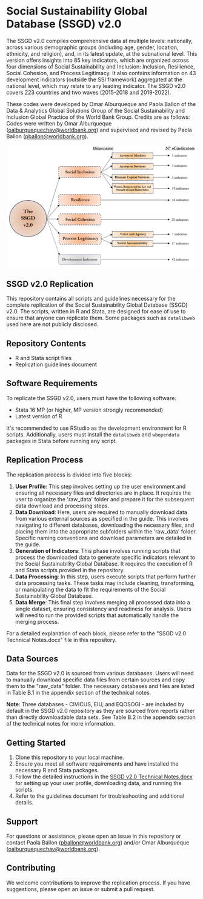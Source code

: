 # Social Sustainability Global Database (SSGD) v2.0
The SSGD v2.0 compiles comprehensive data at multiple levels: nationally, across various demographic groups (including age, gender, location, ethnicity, and religion), and, in its latest update, at the subnational level. This version offers insights into 85 key indicators, which are organized across four dimensions of Social Sustainability and Inclusion: Inclusion, Resilience, Social Cohesion, and Process Legitimacy. It also contains information on 43  development indicators (outside the SSI framework) aggregated at the national level, which may relate to any leading indicator. The SSGD v2.0 covers 223 countries and two waves (2015-2018 and 2019-2022).

These codes were developed by Omar Alburqueque and Paola Ballon of the Data & Analytics Global Solutions Group of the Social Sustainability and Inclusion Global Practice of the World Bank Group. Credits are as follows: Codes were written by Omar Alburqueque (oalburquequechav@worldbank.org) and supervised and revised by Paola Ballon (pballon@worldbank.org).

![SSGD v2.0 Indicators](https://github.com/Paola-Ballon/Social-Sustainability-Global-Database-v2.0/blob/main/documentation/Picture1.png?raw=true)

## SSGD v2.0 Replication

This repository contains all scripts and guidelines necessary for the complete replication of the Social Sustainability Global Database (SSGD) v2.0. The scripts, written in R and Stata, are designed for ease of use to ensure that anyone can replicate them. Some packages such as `datalibweb` used here are not publicly disclosed.

## Repository Contents

- R and Stata script files
- Replication guidelines document

## Software Requirements

To replicate the SSGD v2.0, users must have the following software:

- Stata 16 MP (or higher, MP version strongly recommended)
- Latest version of R

It's recommended to use RStudio as the development environment for R scripts. Additionally, users must install the `datalibweb` and `wbopendata` packages in Stata before running any script.

## Replication Process

The replication process is divided into five blocks:

1. **User Profile**: This step involves setting up the user environment and ensuring all necessary files and directories are in place. It requires the user to organize the 'raw_data' folder and prepare it for the subsequent data download and processing steps.
2. **Data Download**: Here, users are required to manually download data from various external sources as specified in the guide. This involves navigating to different databases, downloading the necessary files, and placing them into the appropriate subfolders within the 'raw_data' folder. Specific naming conventions and download parameters are detailed in the guide.
3. **Generation of Indicators**: This phase involves running scripts that process the downloaded data to generate specific indicators relevant to the Social Sustainability Global Database. It requires the execution of R and Stata scripts provided in the repository.
4. **Data Processing**: In this step, users execute scripts that perform further data processing tasks. These tasks may include cleaning, transforming, or manipulating the data to fit the requirements of the Social Sustainability Global Database.
5. **Data Merge**: This final step involves merging all processed data into a single dataset, ensuring consistency and readiness for analysis. Users will need to run the provided scripts that automatically handle the merging process.

For a detailed explanation of each block, please refer to the "SSGD v2.0 Technical Notes.docx" file in this repository.

## Data Sources

Data for the SSGD v2.0 is sourced from various databases. Users will need to manually download specific data files from certain sources and copy them to the "raw_data" folder. The necessary databases and files are listed in Table B.1 in the appendix section of the technical notes.

**Note**: Three databases - CIVICUS, EIU, and EQOSOGI - are included by default in the SSGD v2.0 repository as they are sourced from reports rather than directly downloadable data sets. See Table B.2 in the appendix section of the technical notes for more information.

## Getting Started

1. Clone this repository to your local machine.
2. Ensure you meet all software requirements and have installed the necessary R and Stata packages.
3. Follow the detailed instructions in the [SSGD v2.0 Technical Notes.docx](https://github.com/Paola-Ballon/Social-Sustainability-Global-Database-v2.0/blob/main/documentation/SSGD%20v2.0%20Technical%20Notes.docx) for setting up your user profile, downloading data, and running the scripts.
4. Refer to the guidelines document for troubleshooting and additional details.

## Support

For questions or assistance, please open an issue in this repository or contact Paola Ballon (pballon@worldbank.org) and/or Omar Alburqueque (oalburquequechav@worldbank.org).

## Contributing

We welcome contributions to improve the replication process. If you have suggestions, please open an issue or submit a pull request.
